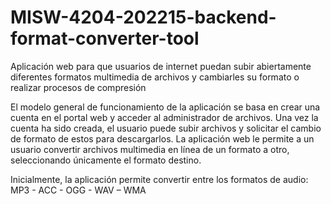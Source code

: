 # MISW-4204-202215-backend-format-converter-tool
Aplicación web para que usuarios de internet puedan subir abiertamente diferentes formatos multimedia de archivos y cambiarles su formato o realizar procesos de compresión

El modelo general de funcionamiento de la aplicación se basa en crear una cuenta en el portal web y acceder al administrador de archivos. Una vez la cuenta ha sido creada, el usuario puede subir archivos y solicitar el cambio de formato de estos para descargarlos. La aplicación web le permite a un usuario convertir archivos multimedia en línea de un formato a otro, seleccionando únicamente el formato destino.

Inicialmente, la aplicación permite convertir entre los formatos de audio: MP3 - ACC - OGG - WAV – WMA
